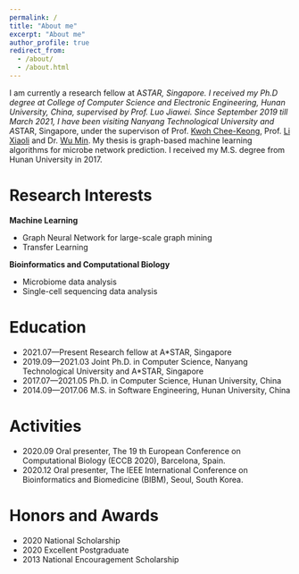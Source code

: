 ```yaml
---
permalink: /
title: "About me"
excerpt: "About me"
author_profile: true
redirect_from: 
  - /about/
  - /about.html
---
```


I am currently a research fellow at A*STAR, Singapore. I received my Ph.D degree at College of Computer Science and Electronic Engineering, Hunan University, China, supervised by Prof. Luo Jiawei. Since September 2019 till March 2021, I have been visiting Nanyang Technological University and A*STAR, Singapore, under the supervison of Prof. [Kwoh Chee-Keong](https://personal.ntu.edu.sg/asckkwoh/), Prof. [Li Xiaoli](https://personal.ntu.edu.sg/xlli/) and Dr. [Wu Min](https://sites.google.com/site/wumincf/). My thesis is graph-based machine learning algorithms for microbe network prediction. I received my M.S. degree from Hunan University in 2017.

# Research Interests
**Machine Learning**
- Graph Neural Network for large-scale graph mining
- Transfer Learning

**Bioinformatics and Computational Biology**
- Microbiome data analysis
- Single-cell sequencing data analysis

# Education
- 2021.07—Present   Research fellow at A*STAR, Singapore
- 2019.09—2021.03   Joint Ph.D. in Computer Science, Nanyang Technological University and A*STAR, Singapore
- 2017.07—2021.05   Ph.D. in Computer Science, Hunan University, China
- 2014.09—2017.06   M.S. in Software Engineering, Hunan University, China 

# Activities
- 2020.09   Oral presenter, The 19 th European Conference on Computational Biology (ECCB 2020), Barcelona, Spain.
- 2020.12   Oral presenter, The IEEE International Conference on Bioinformatics and Biomedicine (BIBM), Seoul, South Korea.

# Honors and Awards
- 2020 National Scholarship
- 2020 Excellent Postgraduate
- 2013 National Encouragement Scholarship


<script type="text/javascript" id="clustrmaps" src="//clustrmaps.com/map_v2.js?d=8D0XnQtyG8lfckDdFT7ZfrCMSqc-gPw84_X6pr5wfP4&cl=ffffff&w=a"></script>
